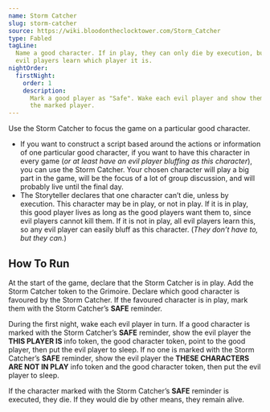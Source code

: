 ```yaml
---
name: Storm Catcher
slug: storm-catcher
source: https://wiki.bloodontheclocktower.com/Storm_Catcher
type: Fabled
tagLine:
  Name a good character. If in play, they can only die by execution, but
  evil players learn which player it is.
nightOrder:
  firstNight:
    order: 1
    description:
      Mark a good player as "Safe". Wake each evil player and show them
      the marked player.
---
```


Use the Storm Catcher to focus the game on a particular good character.

- If you want to construct a script based around the actions or
  information of one particular good character, if you want to have this
  character in every game (_or at least have an evil player bluffing as
  this character_), you can use the Storm Catcher. Your chosen character
  will play a big part in the game, will be the focus of a lot of group
  discussion, and will probably live until the final day.
- The Storyteller declares that one character can’t die, unless by
  execution. This character may be in play, or not in play. If it is in
  play, this good player lives as long as the good players want them to,
  since evil players cannot kill them. If it is not in play, all evil
  players learn this, so any evil player can easily bluff as this
  character. (_They don’t have to, but they can._)

## How To Run

At the start of the game, declare that the Storm Catcher is in play. Add
the Storm Catcher token to the Grimoire. Declare which good character is
favoured by the Storm Catcher. If the favoured character is in play,
mark them with the Storm Catcher’s **SAFE** reminder.

During the first night, wake each evil player in turn. If a good
character is marked with the Storm Catcher’s **SAFE** reminder, show the
evil player the **THIS PLAYER IS** info token, the good character token,
point to the good player, then put the evil player to sleep. If no one
is marked with the Storm Catcher’s **SAFE** reminder, show the evil
player the **THESE CHARACTERS ARE NOT IN PLAY** info token and the good
character token, then put the evil player to sleep.

If the character marked with the Storm Catcher’s **SAFE** reminder is
executed, they die. If they would die by other means, they remain alive.

